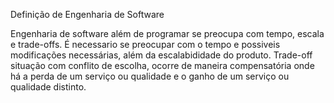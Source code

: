 Definição de Engenharia de Software

Engenharia de software além de programar se preocupa com tempo, escala e trade-offs. É necessario se preocupar com o tempo e possiveis modificações necessárias, além da escalabididade do produto.
Trade-off situação com conflito de escolha, ocorre de maneira compensatória onde há a perda de um serviço ou qualidade e o ganho de um serviço ou qualidade distinto.
